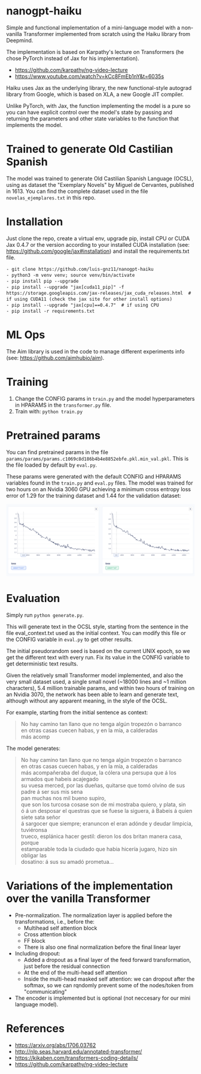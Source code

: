 # nanogpt-haiku

Simple and functional implementation of a mini-language model with a non-vanilla Transformer implemented from scratch using the Haiku library from Deepmind.

The implementation is based on Karpathy's lecture on Transformers (he chose PyTorch instead of Jax for his implementation).
- https://github.com/karpathy/ng-video-lecture
- https://www.youtube.com/watch?v=kCc8FmEb1nY&t=6035s

Haiku uses Jax as the underlying library, the new functional-style autograd library from Google, which is based on XLA, a new Google JIT compiler.

Unlike PyTorch, with Jax, the function implementing the model is a pure so you can have explicit control over the model's state by passing and returning the parameters and other state variables to the function that implements the model.

# Trained to generate Old Castilian Spanish
The model was trained to generate Old Castilian Spanish Language (OCSL), using as dataset the "Exemplary Novels" by Miguel de Cervantes, published in 1613. You can find the complete dataset used in the file `novelas_ejemplares.txt` in this repo.

# Installation
Just clone the repo, create a virtual env, upgrade pip, install CPU or CUDA Jax 0.4.7 or the version according to your installed CUDA installation (see: https://github.com/google/jax#installation) and install the requirements.txt file.

    - git clone https://github.com/luis-gnz11/nanogpt-haiku
    - python3 -m venv venv; source venv/bin/activate
    - pip install pip --upgrade
    - pip install --upgrade "jax[cuda11_pip]" -f https://storage.googleapis.com/jax-releases/jax_cuda_releases.html  # if using CUDA11 (check the jax site for other install options)
    - pip install --upgrade "jax[cpu]==0.4.7"  # if using CPU
    - pip install -r requirements.txt

#  ML Ops
The Aim library is used in the code to manage different experiments info (see: https://github.com/aimhubio/aim).

# Training
1. Change the CONFIG params in `train.py` and the model hyperparameters in HPARAMS in the `transformer.py` file.
2. Train with: `python train.py`

# Pretrained params
You can find pretrained params in the file `params/params/params.c1069c8d186b4b4e8852ebfe.pkl.min_val.pkl`. This is the file loaded by default by `eval.py`. 

These params were generated with the default CONFIG and HPARAMS variables found in the `train.py` and `eval.py` files. The model was trained for two hours on an Nvidia 3060 GPU achieving a minimum cross entropy loss error of 1.29 for the training dataset and 1.44 for the validation dataset:

![Train and valudation cross entropy loss](train_validation_loss.png)

# Evaluation
Simply run `python generate.py`.

This will generate text in the OCSL style, starting from the sentence in the file eval_context.txt used as the initial context. You can modify this file or the CONFIG variable in `eval.py` to get other results.

The initial pseudorandom seed is based on the current UNIX epoch, so we get the different text with every run. Fix its value in the CONFIG variable to get deterministic text results.

Given the relatively small Transformer model implemented, and also the very small dataset used, a single small novel (~18000 lines and ~1 million characters), 5.4 million trainable params, and within two hours of training on an Nvidia 3070, the network has been able to learn and generate text, although without any apparent meaning, in the style of the OCSL.

For example, starting from the initial sentence as context:

> No hay camino tan llano que no tenga algún tropezón o barranco<br>
> en otras casas cuecen habas, y en la mía, a calderadas<br>
> más acomp<br>

The model generates:

> No hay camino tan llano que no tenga algún tropezón o barranco<br>
> en otras casas cuecen habas, y en la mía, a calderadas<br>
>  más acompañeraba del duque, la cólera una persupa que á los armados que habeis acajegado<br>
> su vuesa merced, por las dueñas, quitarse que tomó olvíno de sus padre á ser sus mis sena<br>
> pan muchas nos mil bueno supiro,<br>
> que son los turcosa cosase son de mi mostraba quiero, y plata, sin<br>
> ó á un desposar el questras que se fuese la siguera, á Babeis á quien siete sata señor<br>
> á sargocer que siempre; eranuncon el eran adónde y deudar limpicia, tuviéronsa<br>
> trueco, esplánica hacer gestil: dieron los dos britan manera casa, porque<br>
> estamparable toda la ciudado que habia hicería jugaro, hizo sin obligar las<br>
> dosatino: á sus su amadó prometua...<br>

# Variations of the implementation over the vanilla Transformer
- Pre-normalization. The normalization layer is applied before the transformations, i.e., before the:
  - Multihead self attention block
  - Cross attention block
  - FF block
  - There is also one final normalization before the final linear layer
- Including dropout:
  - Added a dropout as a final layer of the feed forward transformation, just before the residual connection
  - At the end of the multi-head self attention
  - Inside the multi-head masked self attention: we can dropout after the softmax, so we can rqndomly prevent some of the nodes/token from "communicating"
- The encoder is implemented but is optional (not neccesary for our mini language model).

# References
- https://arxiv.org/abs/1706.03762
- http://nlp.seas.harvard.edu/annotated-transformer/
- https://kikaben.com/transformers-coding-details/
- https://github.com/karpathy/ng-video-lecture
